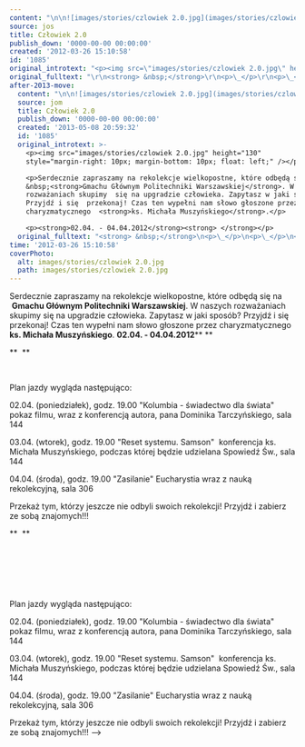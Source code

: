 ```yaml
---
content: "\n\n![images/stories/czlowiek 2.0.jpg](images/stories/czlowiek 2.0.jpg)\nSerdecznie zapraszamy na rekolekcje wielkopostne, które odbędą się na &nbsp;**Gmachu Głównym Politechniki Warszawskiej**. W naszych rozważaniach skupimy  się na upgradzie człowieka. Zapytasz w jaki sposób? Przyjdź i się  przekonaj! Czas ten wypełni nam słowo głoszone przez charyzmatycznego  **ks. Michała Muszyńskiego**.\n**02.04. - 04.04.2012**** **\n\n<!--{{intro-break}}-->\n** &nbsp;**\n\n\_\n\_\n\_\n\nPlan jazdy wygląda następująco:\n\n02.04.  (poniedziałek), godz. 19.00 \"Kolumbia - świadectwo dla świata\" pokaz  filmu, wraz z konferencją autora, pana Dominika Tarczyńskiego, sala 144\n\n03.04. (wtorek), godz. 19.00 \"Reset systemu. Samson\"&nbsp; konferencja ks. Michała Muszyńskiego,  podczas której będzie udzielana Spowiedź Św., sala 144\n\n04.04. (środa), godz. 19.00 \"Zasilanie\" Eucharystia wraz z nauką rekolekcyjną, sala 306\n\nPrzekaż tym, którzy jeszcze nie odbyli swoich rekolekcji!\nPrzyjdź i zabierz ze sobą znajomych!!!\n\n<!--CONTENT FROM OLD SERVER (jos before 2013): \n\n![images/stories/czlowiek 2.0.jpg](images/stories/czlowiek 2.0.jpg)\n\r\n\nSerdecznie zapraszamy na rekolekcje wielkopostne, które odbędą się na &nbsp;**Gmachu Głównym Politechniki Warszawskiej**. W naszych rozważaniach skupimy  się na upgradzie człowieka. Zapytasz w jaki sposób? Przyjdź i się  przekonaj! Czas ten wypełni nam słowo głoszone przez charyzmatycznego  **ks. Michała Muszyńskiego**.\n\r\n\n**02.04. - 04.04.2012**** **\n\r\n\n<!--{{intro-break}}-->\n\r\n** &nbsp;**\r\n\n\_\n\r\n\n\_\n\r\n\n\_\n\r\nPlan jazdy wygląda następująco:\n\n02.04.  (poniedziałek), godz. 19.00 \"Kolumbia - świadectwo dla świata\" pokaz  filmu, wraz z konferencją autora, pana Dominika Tarczyńskiego, sala 144\n\n03.04. (wtorek), godz. 19.00 \"Reset systemu. Samson\"&nbsp; konferencja ks. Michała Muszyńskiego,  podczas której będzie udzielana Spowiedź Św., sala 144\n\n04.04. (środa), godz. 19.00 \"Zasilanie\" Eucharystia wraz z nauką rekolekcyjną, sala 306\n\nPrzekaż tym, którzy jeszcze nie odbyli swoich rekolekcji!\nPrzyjdź i zabierz ze sobą znajomych!!!\n-->"
source: jos
title: Człowiek 2.0
publish_down: '0000-00-00 00:00:00'
created: '2012-03-26 15:10:58'
id: '1085'
original_introtext: "<p><img src=\"images/stories/czlowiek 2.0.jpg\" height=\"130\" style=\"margin-right: 10px; margin-bottom: 10px; float: left;\" /></p>\r\n<p>Serdecznie zapraszamy na rekolekcje wielkopostne, które odbędą się na &nbsp;<strong>Gmachu Głównym Politechniki Warszawskiej</strong>. W naszych rozważaniach skupimy  się na upgradzie człowieka. Zapytasz w jaki sposób? Przyjdź i się  przekonaj! Czas ten wypełni nam słowo głoszone przez charyzmatycznego  <strong>ks. Michała Muszyńskiego</strong>.</p>\r\n<p><strong>02.04. - 04.04.2012</strong><strong> </strong></p>\r\n"
original_fulltext: "\r\n<strong> &nbsp;</strong>\r\n<p>\_</p>\r\n<p>\_</p>\r\n<p>\_</p>\r\nPlan jazdy wygląda następująco:<br /><br />02.04.  (poniedziałek), godz. 19.00 \"Kolumbia - świadectwo dla świata\" pokaz  filmu, wraz z konferencją autora, pana Dominika Tarczyńskiego, sala 144<br /><br />03.04. (wtorek), godz. 19.00 \"Reset systemu. Samson\"&nbsp; konferencja ks. Michała Muszyńskiego,  podczas której będzie udzielana Spowiedź Św., sala 144<br /><br />04.04. (środa), godz. 19.00 \"Zasilanie\" Eucharystia wraz z nauką rekolekcyjną, sala 306<br /><br />Przekaż tym, którzy jeszcze nie odbyli swoich rekolekcji!<br />Przyjdź i zabierz ze sobą znajomych!!!"
after-2013-move:
  content: "\n\n![images/stories/czlowiek 2.0.jpg](images/stories/czlowiek 2.0.jpg)\nSerdecznie zapraszamy na rekolekcje wielkopostne, które odbędą się na &nbsp;**Gmachu Głównym Politechniki Warszawskiej**. W naszych rozważaniach skupimy  się na upgradzie człowieka. Zapytasz w jaki sposób? Przyjdź i się  przekonaj! Czas ten wypełni nam słowo głoszone przez charyzmatycznego  **ks. Michała Muszyńskiego**.\n**02.04. - 04.04.2012**** **\n\n<!--{{intro-break}}-->\n** &nbsp;**\n\n\_\n\_\n\_\n\nPlan jazdy wygląda następująco:\n\n02.04.  (poniedziałek), godz. 19.00 \"Kolumbia - świadectwo dla świata\" pokaz  filmu, wraz z konferencją autora, pana Dominika Tarczyńskiego, sala 144\n\n03.04. (wtorek), godz. 19.00 \"Reset systemu. Samson\"&nbsp; konferencja ks. Michała Muszyńskiego,  podczas której będzie udzielana Spowiedź Św., sala 144\n\n04.04. (środa), godz. 19.00 \"Zasilanie\" Eucharystia wraz z nauką rekolekcyjną, sala 306\n\nPrzekaż tym, którzy jeszcze nie odbyli swoich rekolekcji!\nPrzyjdź i zabierz ze sobą znajomych!!!"
  source: jom
  title: Człowiek 2.0
  publish_down: '0000-00-00 00:00:00'
  created: '2013-05-08 20:59:32'
  id: '1085'
  original_introtext: >-
    <p><img src="images/stories/czlowiek 2.0.jpg" height="130"
    style="margin-right: 10px; margin-bottom: 10px; float: left;" /></p>

    <p>Serdecznie zapraszamy na rekolekcje wielkopostne, które odbędą się na
    &nbsp;<strong>Gmachu Głównym Politechniki Warszawskiej</strong>. W naszych
    rozważaniach skupimy  się na upgradzie człowieka. Zapytasz w jaki sposób?
    Przyjdź i się  przekonaj! Czas ten wypełni nam słowo głoszone przez
    charyzmatycznego  <strong>ks. Michała Muszyńskiego</strong>.</p>

    <p><strong>02.04. - 04.04.2012</strong><strong> </strong></p>
  original_fulltext: "<strong> &nbsp;</strong>\n<p>\_</p>\n<p>\_</p>\n<p>\_</p>\nPlan jazdy wygląda następująco:<br /><br />02.04.  (poniedziałek), godz. 19.00 \"Kolumbia - świadectwo dla świata\" pokaz  filmu, wraz z konferencją autora, pana Dominika Tarczyńskiego, sala 144<br /><br />03.04. (wtorek), godz. 19.00 \"Reset systemu. Samson\"&nbsp; konferencja ks. Michała Muszyńskiego,  podczas której będzie udzielana Spowiedź Św., sala 144<br /><br />04.04. (środa), godz. 19.00 \"Zasilanie\" Eucharystia wraz z nauką rekolekcyjną, sala 306<br /><br />Przekaż tym, którzy jeszcze nie odbyli swoich rekolekcji!<br />Przyjdź i zabierz ze sobą znajomych!!!"
time: '2012-03-26 15:10:58'
coverPhoto:
  alt: images/stories/czlowiek 2.0.jpg
  path: images/stories/czlowiek 2.0.jpg
---
```

Serdecznie zapraszamy na rekolekcje wielkopostne, które odbędą się na &nbsp;**Gmachu Głównym Politechniki Warszawskiej**. W naszych rozważaniach skupimy  się na upgradzie człowieka. Zapytasz w jaki sposób? Przyjdź i się  przekonaj! Czas ten wypełni nam słowo głoszone przez charyzmatycznego  **ks. Michała Muszyńskiego**.
**02.04. - 04.04.2012**** **

<!--{{intro-break}}-->
** &nbsp;**

 
 
 

Plan jazdy wygląda następująco:

02.04.  (poniedziałek), godz. 19.00 "Kolumbia - świadectwo dla świata" pokaz  filmu, wraz z konferencją autora, pana Dominika Tarczyńskiego, sala 144

03.04. (wtorek), godz. 19.00 "Reset systemu. Samson"&nbsp; konferencja ks. Michała Muszyńskiego,  podczas której będzie udzielana Spowiedź Św., sala 144

04.04. (środa), godz. 19.00 "Zasilanie" Eucharystia wraz z nauką rekolekcyjną, sala 306

Przekaż tym, którzy jeszcze nie odbyli swoich rekolekcji!
Przyjdź i zabierz ze sobą znajomych!!!

<!--CONTENT FROM OLD SERVER (jos before 2013): 




Serdecznie zapraszamy na rekolekcje wielkopostne, które odbędą się na &nbsp;**Gmachu Głównym Politechniki Warszawskiej**. W naszych rozważaniach skupimy  się na upgradzie człowieka. Zapytasz w jaki sposób? Przyjdź i się  przekonaj! Czas ten wypełni nam słowo głoszone przez charyzmatycznego  **ks. Michała Muszyńskiego**.


**02.04. - 04.04.2012**** **


<!--{{intro-break}}-->

** &nbsp;**

 


 


 

Plan jazdy wygląda następująco:

02.04.  (poniedziałek), godz. 19.00 "Kolumbia - świadectwo dla świata" pokaz  filmu, wraz z konferencją autora, pana Dominika Tarczyńskiego, sala 144

03.04. (wtorek), godz. 19.00 "Reset systemu. Samson"&nbsp; konferencja ks. Michała Muszyńskiego,  podczas której będzie udzielana Spowiedź Św., sala 144

04.04. (środa), godz. 19.00 "Zasilanie" Eucharystia wraz z nauką rekolekcyjną, sala 306

Przekaż tym, którzy jeszcze nie odbyli swoich rekolekcji!
Przyjdź i zabierz ze sobą znajomych!!!
-->

<!--{{json:{"created_date":"2012-03-26 15:10:58","publish_down":"0000-00-00 00:00:00","id":"1085"}}}-->